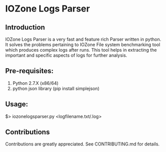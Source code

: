 # IOZone Logs Parser

## Introduction
IOZone Logs Parser is a very fast and feature rich Parser written in python.
It solves the problems pertaining to IOZone File system benchmarking tool which produces complex logs after runs. This tool helps in extracting the important and specific aspects of logs for further analysis.

## Pre-requisites:

1. Python 2.7.X (x86/64)
2. python json library (pip install simplejson)

## Usage:

$> iozonelogsparser.py <logfilename.txt/.log>


## Contributions

Contributions are greatly appreciated. See CONTRIBUTING.md for details.
